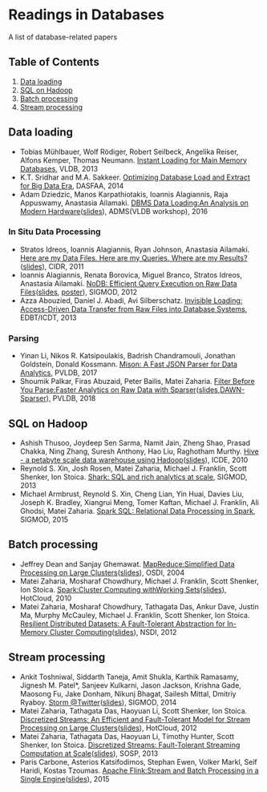 # Readings in Databases
A list of database-related papers
## Table of Contents
1. [Data loading](#data-loading)
2. [SQL on Hadoop](#sql-on-hadoop)
3. [Batch processing](#batch-porcessing)
4. [Stream processing](#stream-processing)

## <a name="data-loading"> Data loading
 * Tobias Mühlbauer, Wolf Rödiger, Robert Seilbeck, Angelika Reiser, Alfons Kemper, Thomas Neumann. [Instant Loading for Main Memory Databases](http://www.vldb.org/pvldb/vol6/p1702-muehlbauer.pdf), VLDB, 2013
 * K.T. Sridhar and M.A. Sakkeer. [Optimizing Database Load and Extract for Big Data Era](https://link.springer.com/content/pdf/10.1007%2F978-3-319-05813-9_34.pdf), DASFAA, 2014
 * Adam Dziedzic, Manos Karpathiotakis, Ioannis Alagiannis, Raja Appuswamy, Anastasia Ailamaki. [DBMS Data Loading:An Analysis on Modern Hardware](http://www.adms-conf.org/2016/dziedzic_adms16.pdf)([slides](http://www.adms-conf.org/2016/loading-adms-presentation.pdf)), ADMS(VLDB workshop), 2016
### In Situ Data Processing
 * Stratos Idreos, Ioannis Alagiannis, Ryan Johnson, Anastasia Ailamaki. [Here are my Data Files. Here are my Queries. Where are my Results?](http://cidrdb.org/cidr2011/Papers/CIDR11_Paper7.pdf)([slides](http://cidrdb.org/cidr2011/Talks/CIDR11_Papa.pptx)), CIDR, 2011
 * Ioannis Alagiannis, Renata Borovica, Miguel Branco, Stratos Idreos, Anastasia Ailamaki. [NoDB: Efficient Query Execution on Raw Data Files](https://infoscience.epfl.ch/record/213746/files/nodb-cacm.pdf)([slides](http://renata.borovica-gajic.com/data/slides/sigmod2012_nodb.pdf), [poster](http://renata.borovica-gajic.com/data/poster/sigmod2012_nodb.pdf)), SIGMOD, 2012
 * Azza Abouzied, Daniel J. Abadi, Avi Silberschatz. [Invisible Loading: Access-Driven Data Transfer from Raw Files into Database Systems](https://openproceedings.org/2013/conf/edbt/AbouziedAS13.pdf), EDBT/ICDT, 2013
### Parsing
 * Yinan Li, Nikos R. Katsipoulakis, Badrish Chandramouli, Jonathan Goldstein, Donald Kossmann. [Mison: A Fast JSON Parser for Data Analytics](http://www.vldb.org/pvldb/vol10/p1118-li.pdf), PVLDB, 2017
 * Shoumik Palkar, Firas Abuzaid, Peter Bailis, Matei Zaharia. [Filter Before You Parse:Faster Analytics on Raw Data with Sparser](https://www.vldb.org/pvldb/vol11/p1576-palkar.pdf)([slides](https://www.slideshare.net/databricks/sparser-faster-parsing-of-unstructured-data-formats-in-apache-spark-with-firas-abuzaid-and-shoumik-palkar?from_action=save),[DAWN-Sparser](https://dawn.cs.stanford.edu/2018/08/07/sparser/)), PVLDB, 2018
 
## <a name="sql-on-hadoop"> SQL on Hadoop
 * Ashish Thusoo, Joydeep Sen Sarma, Namit Jain, Zheng Shao, Prasad Chakka, Ning Zhang, Suresh Anthony, Hao Liu, Raghotham Murthy. [Hive - a petabyte scale data warehouse using Hadoop](papers/2010-Hive.pdf)([slides](slides/Hive-Raghotham%20Murthy.pdf)), ICDE, 2010
 * Reynold S. Xin, Josh Rosen, Matei Zaharia, Michael J. Franklin, Scott Shenker, Ion Stoica. [Shark: SQL and rich analytics at scale](papers/2013-Shark.pdf), SIGMOD, 2013
 * Michael Armbrust, Reynold S. Xin, Cheng Lian, Yin Huai, Davies Liu, Joseph K. Bradley, Xiangrui Meng, Tomer Kaftan, Michael J. Franklin, Ali Ghodsi, Matei Zaharia. [Spark SQL: Relational Data Processing in Spark](papers/2015-Spark%20SQL.pdf), SIGMOD, 2015

## <a name="batch-processing"> Batch processing
 * Jeffrey Dean and Sanjay Ghemawat. [MapReduce:Simplified Data Processing on Large Clusters](papers/2004-MapReduce.pdf)([slides](slides/MapReduce-Jeff%20Dean.ppt)), OSDI, 2004
 * Matei Zaharia, Mosharaf Chowdhury, Michael J. Franklin, Scott Shenker, Ion Stoica. [Spark:Cluster Computing withWorking Sets](papers/2010-Spark.pdf)([slides](slides/Spark-Zaharia.pdf)), HotCloud, 2010
 * Matei Zaharia, Mosharaf Chowdhury, Tathagata Das, Ankur Dave, Justin Ma, Murphy McCauley, Michael J. Franklin, Scott Shenker, Ion Stoica. [Resilient Distributed Datasets: A Fault-Tolerant Abstraction for In-Memory Cluster Computing](papers/2012-RDD.pdf)([slides](slides/RDD-zaharia.pdf)), NSDI, 2012
 
## <a name="stream-processing"> Stream processing
 * Ankit Toshniwal, Siddarth Taneja, Amit Shukla, Karthik Ramasamy, Jignesh M. Patel*, Sanjeev Kulkarni, Jason Jackson, Krishna Gade, Maosong Fu, Jake Donham, Nikunj Bhagat, Sailesh Mittal, Dmitriy Ryaboy. [Storm @Twitter](papers/2014-Storm.pdf)([slides](slides/Storm-Karthik%20Ramasamy.pdf)), SIGMOD, 2014
 * Matei Zaharia, Tathagata Das, Haoyuan Li, Scott Shenker, Ion Stoica. [Discretized Streams: An Efficient and Fault-Tolerant Model for
Stream Processing on Large Clusters](papers/2012-Spark%20Streaming.pdf)([slides](slides/Spark%20Streaming-Zaharia.pdf)), HotCloud, 2012
 * Matei Zaharia, Tathagata Das, Haoyuan Li, Timothy Hunter, Scott Shenker, Ion Stoica. [Discretized Streams: Fault-Tolerant Streaming Computation at Scale](papers/2013-Spark%20Streaming.pdf)([slides](slides/Spark%20Streaming-Tathagata%20Das(SOSP).pptx)), SOSP, 2013
 * Paris Carbone, Asterios Katsifodimos, Stephan Ewen, Volker Markl, Seif Haridi, Kostas Tzoumas. [Apache Flink:Stream and Batch Processing in a Single Engine](papers/2015-Flink.pdf)([slides](slides/Flink-Paris%20Carbone.pdf)), 2015


 


